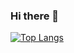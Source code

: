 ### Hi there 👋
[![Top Langs](https://github-readme-stats.vercel.app/api/top-langs/?username=AlekseevArtem&layout=compact)](https://github.com/anuraghazra/github-readme-stats)

<!--
**AlekseevArtem/AlekseevArtem** is a ✨ _special_ ✨ repository because its `README.md` (this file) appears on your GitHub profile.

Here are some ideas to get you started:

- 🔭 I’m currently working on ...
- 🌱 I’m currently learning ...
- 👯 I’m looking to collaborate on ...
- 🤔 I’m looking for help with ...
- 💬 Ask me about ...
- 📫 How to reach me: ...
- 😄 Pronouns: ...
- ⚡ Fun fact: ...
-->
